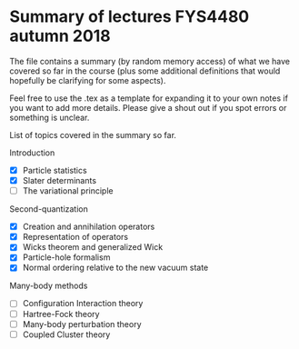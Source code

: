 # Summary of lectures FYS4480 autumn 2018

The file contains a summary (by random memory access) of what we have covered so far in the 
course (plus some additional definitions that would hopefully be clarifying for some aspects). 

Feel free to use the .tex as a template for expanding it to your own notes if you want to add more details. Please give a shout out 
if you spot errors or something is unclear.

List of topics covered in the summary so far.

Introduction
- [x]  Particle statistics 
- [x] Slater determinants
- [ ]  The variational principle 

Second-quantization
- [x] Creation and annihilation operators
- [x] Representation of operators
- [x] Wicks theorem and generalized Wick
- [x] Particle-hole formalism
- [x] Normal ordering relative to the new vacuum state

Many-body methods
- [ ] Configuration Interaction theory
- [ ] Hartree-Fock theory
- [ ] Many-body perturbation theory
- [ ] Coupled Cluster theory
